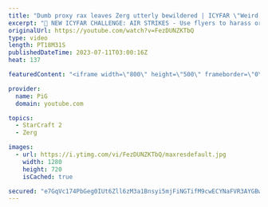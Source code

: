 ```yaml
---
title: "Dumb proxy rax leaves Zerg utterly bewildered | ICYFAR \"Weird Harassment\" - StarCraft 2"
excerpt: "🤯 NEW ICYFAR CHALLENGE: AIR STRIKES - Use flyers to harass or attack multiple places at once! Send submissions to eonblu95@gmail.com as attachment AND only ICYFAR as the subject. Max 1 replay per person. Latest submission is on the 21st July  🤯 In this episode of I Cast Your Freakin Awesome Replays"
originalUrl: https://youtube.com/watch?v=FezDUNZKTbQ
type: video
length: PT18M31S
publishedDateTime: 2023-07-11T03:00:16Z
heat: 137

featuredContent: "<iframe width=\"800\" height=\"500\" frameborder=\"0\" src=\"https://www.youtube.com/embed/FezDUNZKTbQ\" allow=\"accelerometer; autoplay; encrypted-media; gyroscope; picture-in-picture\" allowfullscreen></iframe>"

provider:
  name: PiG
  domain: youtube.com

topics:
  - StarCraft 2
  - Zerg

images:
  - url: https://i.ytimg.com/vi/FezDUNZKTbQ/maxresdefault.jpg
    width: 1280
    height: 720
    isCached: true

secured: "e7GqVc174PbGeg0IUt6Zll6zM3a1Bnsyi5mjFiNGTifM9cwECYNaFVR3AYGBwGZgShZY6ZbnW3q5aooikbN0qd6om+QBerZVsonrNARF+Yt35fWT7JiFO6VwgKjrTd22Guvya6EdhCkiPWUxbR0mQiAQHOcBUej2zJX1YxIkn6I4ZcM5KNcrpI6Mk2mQ3Qj/Ihm8RtJJmBzSVxLY4TjxJBR5j5ypowoYjzgwPmqynMw/C56n+WnewdKi2n0/3UhhPO5CH6hexUvIOgVUxW76GutopwcYAYtdxw+eUfXu4xYbBsiWn2N22OSa1+dTA9hMZEf0zpImgIm0qLVPkbOjJ1jZphxIq7Opus5s3rHfERkImW0j91D9SnG04v7UTqh3siCd7e9MsP3CnqNPNh5k4KLLqXCmFTFZp3TvGUhwVsI=;PqedqHUnDBmtsOSSvj/D4A=="
---
```


